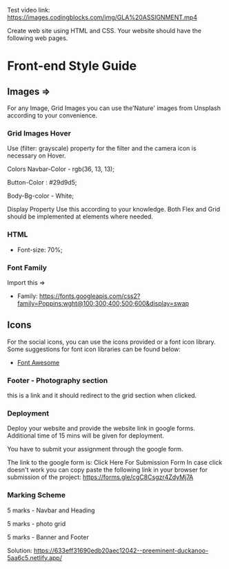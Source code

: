 Test video link: https://images.codingblocks.com/img/GLA%20ASSIGNMENT.mp4

Create web site using HTML and CSS. Your website should have the following web pages.

# Front-end Style Guide

## Images =>

For any Image, Grid Images you can use the'Nature' images from Unsplash according to your convenience.

### Grid Images Hover

Use (filter: grayscale) property for the filter and the camera icon is necessary on Hover.

Colors
Navbar-Color - rgb(36, 13, 13);

Button-Color : #29d9d5;

Body-Bg-color - White;

Display Property
Use this according to your knowledge. Both Flex and Grid should be implemented at elements where needed.

### HTML

- Font-size: 70%;

### Font Family

Import this =>

- Family: https://fonts.googleapis.com/css2?family=Poppins:wght@100;300;400;500;600&display=swap

## Icons

For the social icons, you can use the icons provided or a font icon library. Some suggestions for font icon libraries can be found below:

- [Font Awesome](https://fontawesome.com)

### Footer - Photography section

this is a link and it should redirect to the grid section when clicked.

### Deployment

Deploy your website and provide the website link in google forms. Additional time of 15 mins will be given for deployment.

You have to submit your assignment through the google form.

The link to the google form is: Click Here For Submission Form
In case click doesn't work you can copy paste the following link in your browser for submission of the project:
https://forms.gle/cgC8Csgzr4ZdyMj7A


### Marking Scheme

5 marks - Navbar and Heading

5 marks - photo grid

5 marks - Banner and Footer

Solution: https://633eff31690edb20aec12042--preeminent-duckanoo-5aa6c5.netlify.app/
